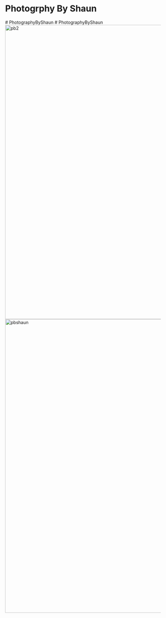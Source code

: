# Photogrphy By Shaun
#   P h o t o g r a p h y B y S h a u n 
 
 #   P h o t o g r a p h y B y S h a u n 
 
 <img width="953" alt="pb2" src="https://github.com/Charlotte-Greenaway/PhotographyByShaun/assets/134973389/ef6a16d8-e99e-4dec-9d00-65f8c6f5ebab">
<img width="951" alt="pbshaun" src="https://github.com/Charlotte-Greenaway/PhotographyByShaun/assets/134973389/11a36d8e-9d66-452e-85d0-bf645f04dd1a">
